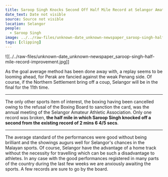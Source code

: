 ```yaml
---
title: Saroop Singh Knocks Second Off Half Mile Record at Selangor Amateur Athletic Association
date_text: Date not visible
source: Source not visible
location: Selangor
people:
  - Saroop Singh
image: ../../raw-files/unknown-date_unknown-newspaper_saroop-singh-half-mile-record-improvement.jpg
tags: [clipping]
---
```


![[../../raw-files/unknown-date_unknown-newspaper_saroop-singh-half-mile-record-improvement.jpg]]

As the goal average method has been done away with, a replay seems to be looming ahead, for Perak are fancied against the weak Penang side. Of course, if the Northern Settlement bring off a coup, Selangor will be in the final for the 11th time.

* * * *

The only other sports item of interest, the boxing having been cancelled owing to the refusal of the Boxing Board to sanction the card, was the annual meeting of the Selangor Amateur Athletic Association. Only one record was broken, **the half mile in which Saroop Singh knocked off a second from the existing record of 2 mins 6 4/5 secs**.

* * * *

The average standard of the performances were good without being brilliant and the showings augurs well for Selangor's chances in the Malayan sports. Of course, Selangor have the advantage of a home track without the necessity for travelling which can be such a disadvantage to athletes. In any case with the good performances registered in many parts of the country during the last few weeks we are anxiously awaiting the sports. A few records are sure to go by the board.